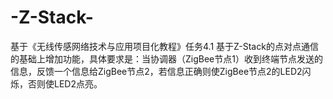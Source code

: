 # -Z-Stack-
基于《无线传感网络技术与应用项目化教程》任务4.1  基于Z-Stack的点对点通信的基础上增加功能，具体要求是：当协调器（ZigBee节点1）收到终端节点发送的信息，反馈一个信息给ZigBee节点2，若信息正确则使ZigBee节点2的LED2闪烁，否则使LED2点亮。
